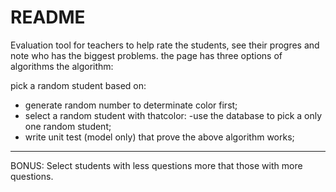 # README

Evaluation tool for teachers to help rate the students, see their progres and note who has the biggest problems.
the page has three options of algorithms
the algorithm:

pick a random student based on:

- generate random number to determinate color first;
- select a random student with thatcolor:
    -use the database to pick a only one random student;
- write unit test (model only) that prove the above algorithm works;
----------------------------
BONUS: Select students with less questions more that those with more questions.
